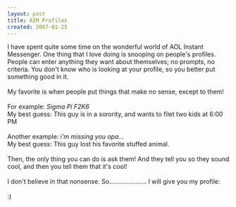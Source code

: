 ```yaml
---
layout: post
title: AIM Profiles
created: 2007-01-25
---
```

<p>I have spent quite some time on the wonderful world of AOL Instant Messenger. One thing that I love doing is snooping on people&#39;s profiles. People can enter anything they want about themselves; no prompts, no criteria. You don&#39;t know who is looking at your profile, so you better put something good in it.<br />
	<br />
	My favorite is when people put things that make no sense, except to them!<br />
	<br />
	For example: <span style="font-size:100%;"><span style="font-style: italic;">Sigma Pi F2K6</span><br />
	My best guess: This guy is in a sorority, and wants to filet two kids at 6:00 PM<br />
	<br />
	Another example: </span><span style="font-style: italic;font-size:100%;">i&#39;m missing you opa...</span><br />
	<span style="font-size:100%;">My best guess: This guy lost his favorite stuffed animal.<br />
	<br />
	Then, the only thing you can do is ask them! And they tell you so they sound cool, and then you tell them that it&#39;s cool!<br />
	<br />
	I don&#39;t believe in that nonsense. So..................... I will give you my profile:<br />
	<br />
	:)</span></p>
